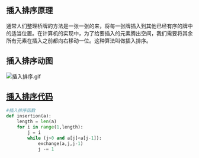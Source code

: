 ## 插入排序原理
通常人们整理桥牌的方法是一张一张的来，将每一张牌插入到其他已经有序的牌中的适当位置。在计算机的实现中，为了给要插入的元素腾出空间，我们需要将其余所有元素在插入之前都向右移动一位。这种算法叫做插入排序。
## 插入排序动图
![插入排序.gif](https://github.com/dta0502/Sort-Compare/blob/master/images/%E6%8F%92%E5%85%A5%E6%8E%92%E5%BA%8F.gif)
## [插入排序代码](https://github.com/dta0502/Sort-Compare/blob/master/insertion.py)
```python
#插入排序函数
def insertion(a):
    length = len(a)
    for i in range(1,length):
        j = i
        while (j>0 and a[j]<a[j-1]):
            exchange(a,j,j-1)
            j -= 1
```
